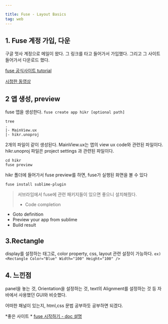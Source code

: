 ```yaml
---

title: Fuse - Layout Basics
tag: web
---
```


## 1. Fuse 계정 가입, 다운

구글 멋사 계정으로 메일이 왔다. 그 링크를 타고 들어가서 가입했다. 그리고 그 사이트 들어가서 다운로드 했다.

[fuse 공식사이트 tutorial](https://www.fusetools.com/docs/tutorial/tutorial)

[시청한 동영상](https://www.youtube.com/watch?v=2kdXnX1SjzU&index=1&list=PLdlqWm6b-XALJgM3fGa4q95Yipsgb8Q1o)
## 2 앱 생성, preview
fuse 앱을 생성한다.
`
fuse create app hikr [optional path]
`

```$
tree
.
|- MainView.ux
|- hikr.unoproj

```
2개의 파일이 같이 생성된다. MainView.ux는 앱의 view ux code와 관련된 파일이다. hikr.unoproj 파일은 project settings 과 관련된 파일이다.

```
cd hikr
fuse preview
```

hikr 폴더에 들어가서 fuse preview를 하면, fuse가 실행된 화면을 볼 수 있다

`fuse install sublime-plugin`
> 서브라임에서 fuse에 관련 패키지들이 있으면 좋으니 설치해줬다.
> - Code completion
- Goto definition
- Preview your app from sublime
- Build result

## 3.Rectangle 
display를 설정하는 태그로, color property, css, layout 관련 설정이 가능하다.
`ex) <Rectangle Color="Blue" Width="100" Height="100" /> `

## 4. 느낀점

panel을 놓는 것, Orientation을 설정하는 것, text의 Alignment를 설정하는 것 등
자바에서 사용했던 GUI와 비슷했다. 

어떠한 패널이 있는지, html,css 문법 공부하듯 공부하면 되겠다.

*좋은 사이트 *
[fuse 시작하기 - doc 설명
](https://github.com/Hazealign/fuse-docs-kr/blob/master/Fuse/01%20-%20%EC%8B%9C%EC%9E%91%ED%95%98%EA%B8%B0.md)

